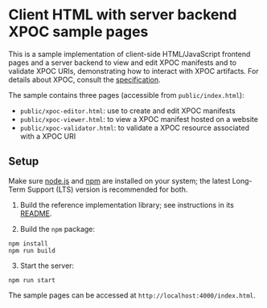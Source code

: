 # Client HTML with server backend XPOC sample pages

This is a sample implementation of client-side HTML/JavaScript frontend pages and a server backend to view and edit XPOC manifests and to validate XPOC URIs, demonstrating how to interact with XPOC artifacts. For details about XPOC, consult the [specification](../../doc/xpoc-specification.md).

The sample contains three pages (accessible from `public/index.html`):

-   `public/xpoc-editor.html`: use to create and edit XPOC manifests
-   `public/xpoc-viewer.html`: to view a XPOC manifest hosted on a website
-   `public/xpoc-validator.html`: to validate a XPOC resource associated with a XPOC URI

## Setup

Make sure [node.js](https://nodejs.org/) and [npm](https://docs.npmjs.com/downloading-and-installing-node-js-and-npm) are installed on your system; the latest Long-Term Support (LTS) version is recommended for both. 

1. Build the reference implementation library; see instructions in its [README](../../lib/README.md).

2. Build the `npm` package:

```
npm install
npm run build
```

3. Start the server:

```
npm run start
```

The sample pages can be accessed at `http://localhost:4000/index.html`.
